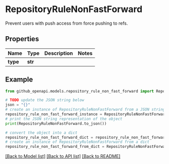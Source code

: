 # RepositoryRuleNonFastForward

Prevent users with push access from force pushing to refs.

## Properties

Name | Type | Description | Notes
------------ | ------------- | ------------- | -------------
**type** | **str** |  | 

## Example

```python
from github_openapi.models.repository_rule_non_fast_forward import RepositoryRuleNonFastForward

# TODO update the JSON string below
json = "{}"
# create an instance of RepositoryRuleNonFastForward from a JSON string
repository_rule_non_fast_forward_instance = RepositoryRuleNonFastForward.from_json(json)
# print the JSON string representation of the object
print(RepositoryRuleNonFastForward.to_json())

# convert the object into a dict
repository_rule_non_fast_forward_dict = repository_rule_non_fast_forward_instance.to_dict()
# create an instance of RepositoryRuleNonFastForward from a dict
repository_rule_non_fast_forward_from_dict = RepositoryRuleNonFastForward.from_dict(repository_rule_non_fast_forward_dict)
```
[[Back to Model list]](../README.md#documentation-for-models) [[Back to API list]](../README.md#documentation-for-api-endpoints) [[Back to README]](../README.md)


